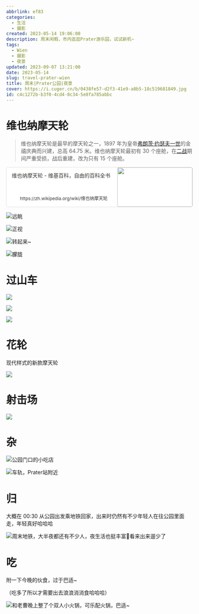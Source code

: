 ```yaml
---
abbrlink: ef83
categories:
  - 生活
  - 摄影
created: 2023-05-14 19:06:00
description: 周末闲暇，市内逛逛Prater游乐园，试试新机~
tags:
  - Wien
  - 摄影
  - 夜景
updated: 2023-09-07 13:21:00
date: 2023-05-14
slug: travel-prater-wien
title: 周末|Prater公园|夜景
cover: https://i.cuger.cn/b/0438fe57-d2f3-41e9-a0b5-18c519681849.jpg
id: c4c1272b-b3f0-4cd4-8c34-5e8fa785abbc
---
```


# 维也纳摩天轮

> 维也纳摩天轮是最早的摩天轮之一，1897 年为皇帝[弗朗茨·约瑟夫一世](https://zh.wikipedia.org/wiki/%E5%BC%97%E6%9C%97%E8%8C%A8%C2%B7%E7%BA%A6%E7%91%9F%E5%A4%AB%E4%B8%80%E4%B8%96)的金禧庆典而兴建，总高 64.75 米。维也纳摩天轮最初有 30 个座舱，在[二战](https://zh.wikipedia.org/wiki/%E4%BA%8C%E6%88%98)期间严重受损，战后重建，改为只有 15 个座舱。

<div style="width: 100%; margin-top: 4px; margin-bottom: 4px;"><div style="display: flex; background:white;border-radius:5px"><a href="https://zh.wikipedia.org/wiki/维也纳摩天轮"target="_blank"rel="noopener noreferrer"style="display: flex; color: inherit; text-decoration: none; user-select: none; transition: background 20ms ease-in 0s; cursor: pointer; flex-grow: 1; min-width: 0px; flex-wrap: wrap-reverse; align-items: stretch; text-align: left; overflow: hidden; border: 1px solid rgba(55, 53, 47, 0.16); border-radius: 5px; position: relative; fill: inherit;"><div style="flex: 4 1 180px; padding: 12px 14px 14px; overflow: hidden; text-align: left;"><div style="font-size: 14px; line-height: 20px; color: rgb(55, 53, 47); white-space: nowrap; overflow: hidden; text-overflow: ellipsis; min-height: 24px; margin-bottom: 2px;">维也纳摩天轮 - 维基百科，自由的百科全书</div><div style="font-size: 12px; line-height: 16px; color: rgba(55, 53, 47, 0.65); height: 32px; overflow: hidden;"></div><div style="display: flex; margin-top: 6px; height: 16px;"><img src="https://zh.wikipedia.org/static/favicon/wikipedia.ico"style="width: 16px; height: 16px; min-width: 16px; margin-right: 6px;"><div style="font-size: 12px; line-height: 16px; color: rgb(55, 53, 47); white-space: nowrap; overflow: hidden; text-overflow: ellipsis;">https://zh.wikipedia.org/wiki/维也纳摩天轮</div></div></div><div style="flex: 1 1 180px; display: block; position: relative;"><div style="position: absolute; inset: 0px;"><div style="width: 100%; height: 100%;"><img src="https://upload.wikimedia.org/wikipedia/commons/thumb/9/9d/Wiener_Riesenrad_DSC02378.JPG/640px-Wiener_Riesenrad_DSC02378.JPG" referrerpolicy="no-referrer" style="display: block; object-fit: cover; border-radius: 3px; width: 100%; height: 100%;"></div></div></div></a></div></div>

![远眺](https://i.cuger.cn/b/3082290c-61b0-411c-bc5d-8d1577c813fb.jpg)

![正视](https://i.cuger.cn/b/a4eeeb36-7e73-4bce-b375-c5e973d18da5.jpg)

![转起来~](https://i.cuger.cn/b/7a31ba9c-5eb4-476f-adbf-180fb6cc3654.jpg)

![朦胧](https://i.cuger.cn/b/bebcf5af-f578-452c-aca2-39ea0866aecc.jpg)

# 过山车

![](https://i.cuger.cn/b/304b966e-2077-47cb-8768-9cf545ca96c9.jpg)

![](https://i.cuger.cn/b/e8aca83e-2d24-4c70-9f22-2401db3bbcdf.jpg)

![](https://i.cuger.cn/b/a230d5fd-c071-440c-869e-81d31a608d82.jpg)

# 花轮

现代样式的新款摩天轮

![](https://i.cuger.cn/b/0f5f853a-a656-4f20-8b7c-a07d4ff3c970.jpg)

# 射击场

![](https://i.cuger.cn/b/8464846c-4e99-4dcc-86e0-f536fbc80add.jpg)

# 杂

![公园门口的小吃店](https://i.cuger.cn/b/46001aec-3295-4642-b121-09b8de15a632.jpg)

![车轨，Prater站附近](https://i.cuger.cn/b/96dee985-a4f3-4615-a28d-a3f801bfabb6.jpg)

# 归

大概在 00:30 从公园出发乘地铁回家，出来时仍然有不少年轻人在往公园里面走，年轻真好哈哈哈

![周末地铁，大半夜都还有不少人，夜生活也挺丰富🤣看来出来遛少了](https://i.cuger.cn/b/ada27b14-7f5d-4b0d-9633-3de6caa390ec.jpg)

# 吃

附一下今晚的伙食，过于巴适~

（吃多了所以才需要出去浪浪消消食哈哈哈）

![和老曹晚上整了个双人小火锅，可乐配火锅，巴适~](https://i.cuger.cn/b/2ebd78bf-a766-4a62-a137-36ee652ad1a5.jpg)
